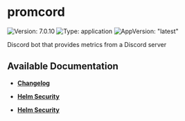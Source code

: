 # promcord

![Version: 7.0.10](https://img.shields.io/badge/Version-7.0.10-informational?style=flat-square) ![Type: application](https://img.shields.io/badge/Type-application-informational?style=flat-square) ![AppVersion: "latest"](https://img.shields.io/badge/AppVersion-"latest"-informational?style=flat-square)

Discord bot that provides metrics from a Discord server

## Available Documentation

- [**Changelog**](CHANGELOG)

- [**Helm Security**](container-security)

- [**Helm Security**](helm-security)

